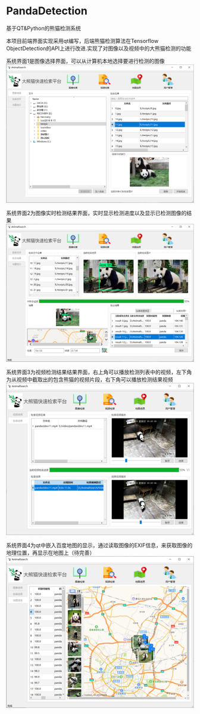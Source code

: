 # PandaDetection
基于QT&amp;Python的熊猫检测系统

本项目前端界面实现采用qt编写，后端熊猫检测算法在Tensorflow ObjectDetection的API上进行改进.实现了对图像以及视频中的大熊猫检测的功能

系统界面1是图像选择界面，可以从计算机本地选择要进行检测的图像
![image](https://github.com/yhyCloud/PandaDetection/blob/master/%E7%B3%BB%E7%BB%9F%E7%95%8C%E9%9D%A2%E5%B1%95%E7%A4%BA/%E7%B3%BB%E7%BB%9F%E7%95%8C%E9%9D%A21.png)

系统界面2为图像实时检测结果界面，实时显示检测进度以及显示已检测图像的结果
![image](https://github.com/yhyCloud/PandaDetection/blob/master/%E7%B3%BB%E7%BB%9F%E7%95%8C%E9%9D%A2%E5%B1%95%E7%A4%BA/%E7%B3%BB%E7%BB%9F%E7%95%8C%E9%9D%A22.png)

系统界面3为视频检测结果结果界面，右上角可以播放检测列表中的视频，左下角为从视频中截取出的包含熊猫的视频片段，右下角可以播放检测结果视频
![image](https://github.com/yhyCloud/PandaDetection/blob/master/%E7%B3%BB%E7%BB%9F%E7%95%8C%E9%9D%A2%E5%B1%95%E7%A4%BA/%E7%B3%BB%E7%BB%9F%E7%95%8C%E9%9D%A23.png)

系统界面4为qt中嵌入百度地图的显示，通过读取图像的EXIF信息，来获取图像的地理位置，再显示在地图上（待完善）
![image](https://github.com/yhyCloud/PandaDetection/blob/master/%E7%B3%BB%E7%BB%9F%E7%95%8C%E9%9D%A2%E5%B1%95%E7%A4%BA/%E7%B3%BB%E7%BB%9F%E7%95%8C%E9%9D%A24.png)
